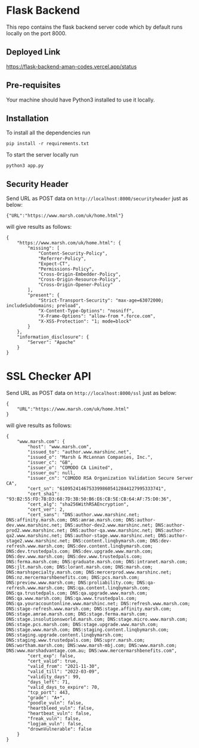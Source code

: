 # Flask Backend

This repo contains the flask backend server code which by default runs locally on the port 8000.

## Deployed Link
https://flask-backend-aman-codes.vercel.app/status

## Pre-requisites

Your machine should have Python3 installed to use it locally.

## Installation

To install all the dependencies run

```
pip install -r requirements.txt
```

To start the server locally run
```
python3 app.py
```

## Security Header

Send URL as POST data on `http://localhost:8000/securityheader` just as below:

```
{"URL":"https://www.marsh.com/uk/home.html"}
```

will give results as follows:

```
{
    "https://www.marsh.com/uk/home.html": {
        "missing": [
            "Content-Security-Policy",
            "Referrer-Policy",
            "Expect-CT",
            "Permissions-Policy",
            "Cross-Origin-Embedder-Policy",
            "Cross-Origin-Resource-Policy",
            "Cross-Origin-Opener-Policy"
        ],
        "present": {
            "Strict-Transport-Security": "max-age=63072000; includeSubdomains; preload",
            "X-Content-Type-Options": "nosniff",
            "X-Frame-Options": "allow-from *.force.com",
            "X-XSS-Protection": "1; mode=block"
        }
    },
    "information_disclosure": {
        "Server": "Apache"
    }
}
```


# SSL Checker API

Send URL as POST data on `http://localhost:8000/ssl` just as below:

```
{
    "URL":"https://www.marsh.com/uk/home.html"
}
```

will give results as follows:

```
{
    "www.marsh.com": {
        "host": "www.marsh.com",
        "issued_to": "author.www.marshinc.net",
        "issued_o": "Marsh & McLennan Companies, Inc.",
        "issuer_c": "GB",
        "issuer_o": "COMODO CA Limited",
        "issuer_ou": null,
        "issuer_cn": "COMODO RSA Organization Validation Secure Server CA",
        "cert_sn": "61095241467533998605412844127995333741",
        "cert_sha1": "93:B2:55:FD:7B:D3:68:7D:3B:50:B6:E6:CB:5E:CB:64:AF:75:D0:36",
        "cert_alg": "sha256WithRSAEncryption",
        "cert_ver": 2,
        "cert_sans": "DNS:author.www.marshinc.net; DNS:affinity.marsh.com; DNS:amrae.marsh.com; DNS:author-dev.www.marshinc.net; DNS:author-dev2.www.marshinc.net; DNS:author-prod2.www.marshinc.net; DNS:author-qa.www.marshinc.net; DNS:author-qa2.www.marshinc.net; DNS:author-stage.www.marshinc.net; DNS:author-stage2.www.marshinc.net; DNS:content.linqbymarsh.com; DNS:dev-refresh.www.marsh.com; DNS:dev.content.linqbymarsh.com; DNS:dev.trustedpals.com; DNS:dev.upgrade.www.marsh.com; DNS:dev.www.marsh.com; DNS:dev.www.trustedpals.com; DNS:ferma.marsh.com; DNS:graduate.marsh.com; DNS:intranet.marsh.com; DNS:jlt.marsh.com; DNS:lorant.marsh.com; DNS:marsh.com; DNS:marshspecialty.marsh.com; DNS:mercerprod.www.marshinc.net; DNS:nz.mercermarshbenefits.com; DNS:pcs.marsh.com; DNS:preview.www.marsh.com; DNS:proliability.com; DNS:qa-refresh.www.marsh.com; DNS:qa.content.linqbymarsh.com; DNS:qa.trustedpals.com; DNS:qa.upgrade.www.marsh.com; DNS:qa.www.marsh.com; DNS:qa.www.trustedpals.com; DNS:qa.youraccountonline.www.marshinc.net; DNS:refresh.www.marsh.com; DNS:stage-refresh.www.marsh.com; DNS:stage.affinity.marsh.com; DNS:stage.amrae.marsh.com; DNS:stage.ferma.marsh.com; DNS:stage.insolutionsworld.marsh.com; DNS:stage.micro.www.marsh.com; DNS:stage.pcs.marsh.com; DNS:stage.upgrade.www.marsh.com; DNS:stage.www.marsh.com; DNS:staging.content.linqbymarsh.com; DNS:staging.upgrade.content.linqbymarsh.com; DNS:staging.www.trustedpals.com; DNS:uprr.marsh.com; DNS:wortham.marsh.com; DNS:www.marsh-mbj.com; DNS:www.marsh.com; DNS:www.marshadvantage.com.au; DNS:www.mercermarshbenefits.com",
        "cert_exp": false,
        "cert_valid": true,
        "valid_from": "2021-11-30",
        "valid_till": "2022-03-09",
        "validity_days": 99,
        "days_left": 71,
        "valid_days_to_expire": 70,
        "tcp_port": 443,
        "grade": "A+",
        "poodle_vuln": false,
        "heartbleed_vuln": false,
        "heartbeat_vuln": false,
        "freak_vuln": false,
        "logjam_vuln": false,
        "drownVulnerable": false
    }
}
```

